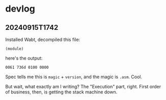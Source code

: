 # devlog

## 20240915T1742
Installed Wabt, decompiled this file:

```
(module)
```

here's the output:

```
0061 736d 0100 0000
```

Spec tells me this is `magic` + `version`, and the magic is `.asm`. Cool.

But wait, what exactly am I writing? The "Execution" part, right. First order of business, then, is getting the stack machine down.
